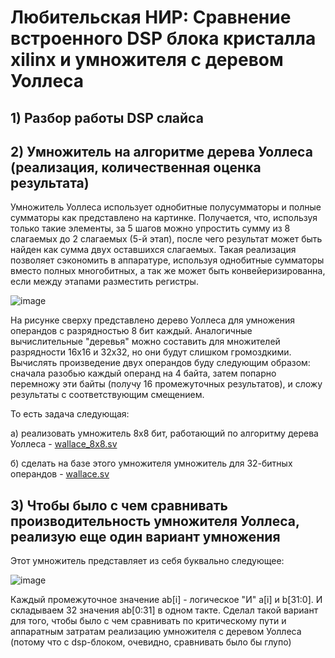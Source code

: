 # Любительская НИР: Сравнение встроенного DSP блока кристалла xilinx и умножителя с деревом Уоллеса 

## 1) Разбор работы DSP слайса

## 2) Умножитель на алгоритме дерева Уоллеса (реализация, количественная оценка результата)

Умножитель Уоллеса использует однобитные полусумматоры и полные сумматоры как представлено на картинке. Получается, что, используя только такие элементы, за 5 шагов можно упростить сумму из 8 слагаемых до 2 слагаемых (5-й этап), после чего результат может быть найден как сумма двух оставшихся слагаемых. Такая реализация позволяет сэкономить в аппаратуре, используя однобитные сумматоры вместо полных многобитных, а так же может быть конвейеризированна, если между этапами разместить регистры.

![image](https://github.com/ShevtsovNikita/multipliers/assets/116370315/184272d9-edee-48e7-8325-c603b148af65)

На рисунке сверху представлено дерево Уоллеса для умножения операндов с разрядностью 8 бит каждый. Аналогичные вычислительные "деревья" можно составить для множителей разрядности 16х16 и 32х32, но они будут слишком громоздкими. Вычислять произведение двух операндов буду следующим образом: сначала разобью каждый операнд на 4 байта, затем попарно перемножу эти байты (получу 16 промежуточных результатов), и сложу результаты с соответствующим смещением.

То есть задача следующая:

 а) реализовать умножитель 8х8 бит, работающий по алгоритму дерева Уоллеса - [wallace_8x8.sv](wallace_8x8.sv)
 
 б) сделать на базе этого умножителя умножитель для 32-битных операндов - [wallace.sv](wallace.sv)
 
## 3) Чтобы было с чем сравнивать производительность умножителя Уоллеса, реализую еще один вариант умножения
Этот умножитель представляет из себя буквально следующее:

![image](https://github.com/ShevtsovNikita/multipliers/assets/116370315/8f425a3b-0c3c-48a9-bd2d-b66a84b72916)

Каждый промежуточное значение ab[i] - логическое "И" a[i] и b[31:0]. И складываем 32 значения ab[0:31] в одном такте. Сделал такой вариант для того, чтобы было с чем сравнивать по критическому пути и аппаратным затратам реализацию умножителя с деревом Уоллеса (потому что с dsp-блоком, очевидно, сравнивать было бы глупо)
